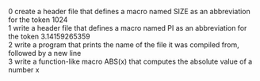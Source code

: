 0 create a header file that defines a macro named SIZE as an abbreviation for the token 1024  
1 write a header file that defines a macro named PI as an abbreviation for the token 3.14159265359  
2 write a program that prints the name of the file it was compiled from, followed by a new line  
3 write a function-like macro ABS(x) that computes the absolute value of a number x  
